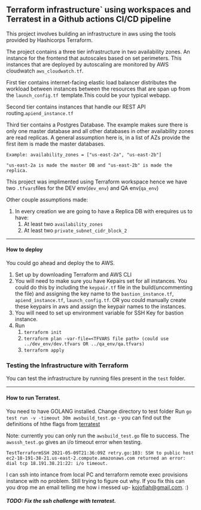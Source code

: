 ## Terraform infrastructure` using workspaces and Terratest in a Github actions CI/CD pipeline


This project involves building an infrastructure in aws using the tools provided by Hashicorps Terraform.

The project contains a three tier infrastructure in two availability zones. An instance for the frontend that autoscales based on set perimeters. This instances that are deployed by autoscaling are monitored by AWS cloudwatch `aws_cloudwatch.tf`.

First tier contains internet-facing elastic load balancer distributes the workload between instances between the resources that are span up from the `launch_config.tf `template.This could be your typical webapp. 

Second tier contains instances that handle our REST API routing.`apiend_instance.tf`

Third tier contains a Postgres Database. The example makes sure there is only one master database and all other databases in other availability zones are read replicas. A general assumption here is, in a list of AZs provide the first item is made the master databases.
```
Example: availability_zones = ["us-east-2a", "us-east-2b"] 

"us-east-2a is made the master DB and "us-east-2b" is made the replica.
```

This project was implimented using Terraform workspace hence we have two `.tfvars`files for the DEV env(`dev_env`) and QA env(`qa_env`)

Other couple assumptions made:
1. In every creation we are going to have a Replica DB with erequires us to have:
    1. At least two `availability_zones`
    2. At least two `private_subnet_cidr_block_2`
---

#### How to deploy
You could go ahead and deploy the to AWS.
 1. Set up by downloading Terraform and AWS CLI
 1. You will need to make sure you have Kepairs set for all instances. You could do this by including the `keypair.tf` file in the build(uncommenting the file) and assigning the key name to the `bastion_instance.tf`, `apiend_instance.tf`, `launch_config.tf`. OR you could manually create these keypairs in aws and assign the keypair names to the instances.
 2. You will need to set up environment variable for SSH Key for bastion instance. 
 3. Run 
    1. `terraform init`
    2. `terraform plan -var-file=<TFVARS file path> (could use ../dev_env/dev.tfvars OR ../qa_env/qa.tfvars)`
    3. `terraform apply`

### Testing the Infrastructure with Terraform
You can test the infrastructure by running files present in the `test` folder.
___

#### How to run Terratest.
You need to have GOLANG installed.
Change directory to test folder
Run `go test run -v -timeout 30m awsbuild_test.go`
    - you can find out the definitions of hthe flags from [terratest](https://terratest.gruntwork.io/docs/getting-started/quick-start/)

Note: currently you can only run the `awsbuild_test.go` file to success. The `awsssh_test.go` gives an i/o timeout error when testing.

```
TestTerraformSSH 2021-05-09T21:36:09Z retry.go:103: SSH to public host ec2-18-191-38-21.us-east-2.compute.amazonaws.com returned an error: dial tcp 18.191.38.21:22: i/o timeout.
```
I can ssh into intance from local PC and terraform remote exec provisions instance with no problem. Still trying to figure out why. If you fix this can you drop me an email telling me how i messed up- kojofiah@gmail.com. :)

##### TODO: Fix the ssh challenge with terratest.
